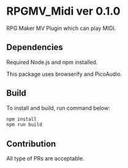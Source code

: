 # RPGMV_Midi ver 0.1.0

RPG Maker MV Plugin which can play MIDI.

## Dependencies

Required Node.js and npm installed.

This package uses browserify and PicoAudio.

## Build

To install and build, run command below:

```sh
npm install
npm run build
```

## Contribution

All type of PRs are acceptable.
